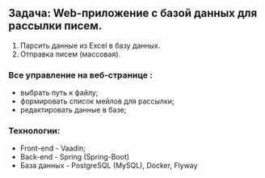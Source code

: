 ## Задача: Web-приложение с базой данных для рассылки писем.
1) Парсить данные из Excel в базу данных.
2) Отправка писем (массовая).

### Все управление на веб-странице :
 - выбрать путь к файлу;
 - формировать список мейлов для рассылки;
 - редактировать данные в базе;

### Технологии:
- Front-end - Vaadin;
- Back-end - Spring (Spring-Boot)
- База данных - PostgreSQL (MySQL), Docker, Flyway
